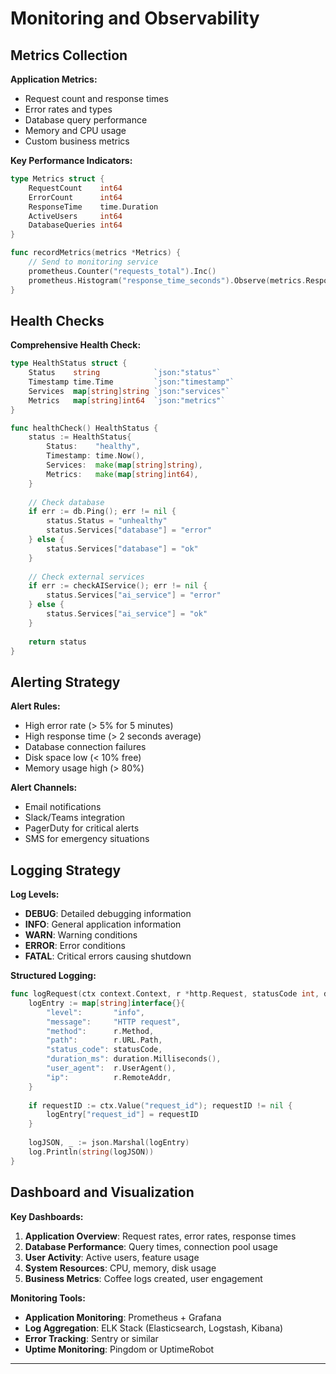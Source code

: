# Monitoring and Observability

## Metrics Collection

**Application Metrics:**
- Request count and response times
- Error rates and types
- Database query performance
- Memory and CPU usage
- Custom business metrics

**Key Performance Indicators:**
```go
type Metrics struct {
    RequestCount    int64
    ErrorCount      int64
    ResponseTime    time.Duration
    ActiveUsers     int64
    DatabaseQueries int64
}

func recordMetrics(metrics *Metrics) {
    // Send to monitoring service
    prometheus.Counter("requests_total").Inc()
    prometheus.Histogram("response_time_seconds").Observe(metrics.ResponseTime.Seconds())
}
```

## Health Checks

**Comprehensive Health Check:**
```go
type HealthStatus struct {
    Status    string            `json:"status"`
    Timestamp time.Time         `json:"timestamp"`
    Services  map[string]string `json:"services"`
    Metrics   map[string]int64  `json:"metrics"`
}

func healthCheck() HealthStatus {
    status := HealthStatus{
        Status:    "healthy",
        Timestamp: time.Now(),
        Services:  make(map[string]string),
        Metrics:   make(map[string]int64),
    }
    
    // Check database
    if err := db.Ping(); err != nil {
        status.Status = "unhealthy"
        status.Services["database"] = "error"
    } else {
        status.Services["database"] = "ok"
    }
    
    // Check external services
    if err := checkAIService(); err != nil {
        status.Services["ai_service"] = "error"
    } else {
        status.Services["ai_service"] = "ok"
    }
    
    return status
}
```

## Alerting Strategy

**Alert Rules:**
- High error rate (> 5% for 5 minutes)
- High response time (> 2 seconds average)
- Database connection failures
- Disk space low (< 10% free)
- Memory usage high (> 80%)

**Alert Channels:**
- Email notifications
- Slack/Teams integration
- PagerDuty for critical alerts
- SMS for emergency situations

## Logging Strategy

**Log Levels:**
- **DEBUG**: Detailed debugging information
- **INFO**: General application information
- **WARN**: Warning conditions
- **ERROR**: Error conditions
- **FATAL**: Critical errors causing shutdown

**Structured Logging:**
```go
func logRequest(ctx context.Context, r *http.Request, statusCode int, duration time.Duration) {
    logEntry := map[string]interface{}{
        "level":       "info",
        "message":     "HTTP request",
        "method":      r.Method,
        "path":        r.URL.Path,
        "status_code": statusCode,
        "duration_ms": duration.Milliseconds(),
        "user_agent":  r.UserAgent(),
        "ip":          r.RemoteAddr,
    }
    
    if requestID := ctx.Value("request_id"); requestID != nil {
        logEntry["request_id"] = requestID
    }
    
    logJSON, _ := json.Marshal(logEntry)
    log.Println(string(logJSON))
}
```

## Dashboard and Visualization

**Key Dashboards:**
1. **Application Overview**: Request rates, error rates, response times
2. **Database Performance**: Query times, connection pool usage
3. **User Activity**: Active users, feature usage
4. **System Resources**: CPU, memory, disk usage
5. **Business Metrics**: Coffee logs created, user engagement

**Monitoring Tools:**
- **Application Monitoring**: Prometheus + Grafana
- **Log Aggregation**: ELK Stack (Elasticsearch, Logstash, Kibana)
- **Error Tracking**: Sentry or similar
- **Uptime Monitoring**: Pingdom or UptimeRobot

---